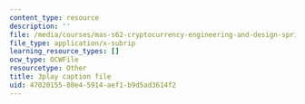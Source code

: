 ```yaml
---
content_type: resource
description: ''
file: /media/courses/mas-s62-cryptocurrency-engineering-and-design-spring-2018/4702015580e45914aef1b9d5ad3614f2_CCeq5PChvuk.vtt
file_type: application/x-subrip
learning_resource_types: []
ocw_type: OCWFile
resourcetype: Other
title: 3play caption file
uid: 47020155-80e4-5914-aef1-b9d5ad3614f2
---
```

